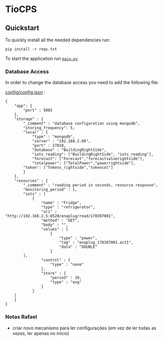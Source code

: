# TioCPS

## Quickstart

To quickly install all the needed dependencies run:

```
pip install -r reqs.txt
```

To start the application run [`main.py`](/api/main.py)

### Database Access

In order to change the database access you need to add the following file:

[config/config.json](./config/config.json) :

```
{
    "app": {
        "port" : 5002
    },
    "storage" : {
        "_comment" : "database configuration using mongodb",
        "storing_frequency": 5,
        "local" : {
            "type" : "mongodb",
            "server" : "192.168.2.68",
            "port" : 27018,
            "database" : "BuildingRightSide",
            "iots_reading": ["BuildingRightSide", "iots_reading"],
            "forecast": ["Forecast","forecastvaluerightside"],
            "totalpower": ["TotalPower","powerrightside"],
	    "token": ["Tokens_rightside","tokencol"]
        }
    },
    "resources" : {
        "_comment" : "reading period in seconds, resource response",
        "monitoring_period" : 1,
        "iots" : [
            {
                "name" : "Fridge",
                "type" : "refrigerator",
                "uri" : "http://192.168.2.5:8520/enaplug/read/170307001",
                "method" : "GET",
                "body" : "",
                "values" : [
                    {
                        "type" : "power",
                        "tag" : "enaplug_170307001.act1",
                        "data" : "DOUBLE"
                    }
		],
                "control" : {
                    "type" : "none"
                },
                "store" : {
                    "period" : 10, 
                    "type" : "avg"
                } 
            }
	]
    }
}
```

### Notas Rafael

- criar novo mecanismo para ler configurações (em vez de ler todas as vezes, ler apenas no inicio)

